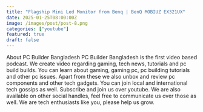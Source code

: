 ```yaml
---
title: "Flagship Mini Led Monitor from Benq | BenQ MOBIUZ EX321UX"
date: 2025-01-25T08:00:00Z
image: /images/post/post-8.png
categories: ["youtube"]
featured: true
draft: false
---
```


About PC Builder Bangladesh
PC Builder Bangladesh is the first video based podcast. We create video regarding gaming, tech news, tutorials and pc build builds. You can learn about gaming, gaming pc, pc building tutorials and other pc issues. Apart from these we also unbox and review pc components and other tech gadgets. You can join local and international tech gossips as well.  Subscribe and join us over youtube. We are also available on other social handles, feel free to communicate us over those as well.  We are tech enthusiasts like you, please help us grow.


<Youtube id="rBSpHXfDqZ0" title="Play:Youtube"/>
